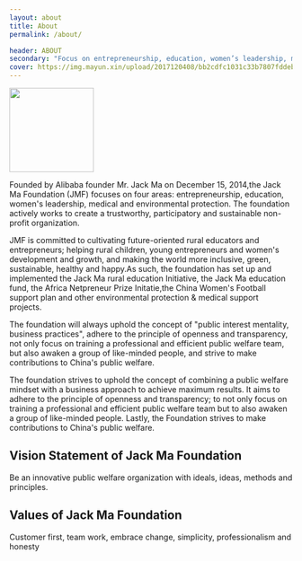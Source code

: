 ```yaml
---
layout: about
title: About
permalink: /about/

header: ABOUT
secondary: "Focus on entrepreneurship, education, women’s leadership, medical and environmental protection"
cover: https://img.mayun.xin/upload/2017120408/bb2cdfc1031c33b7807fddeb877955b4.jpg
---
```


<img src="https://img.mayun.xin/upload/2018082107/caf37d26fdc7a73f428ab7e361e334a1.png" style="width: 150px"/>

Founded by Alibaba founder Mr. Jack Ma on December 15, 2014,the Jack Ma Foundation (JMF) focuses on four areas: entrepreneurship, education, women's leadership, medical and environmental protection. The foundation actively works to create a trustworthy, participatory and sustainable non-profit organization.

JMF is committed to cultivating future-oriented rural educators and entrepreneurs; helping rural children, young entrepreneurs and women's development and growth, and making the world more inclusive, green, sustainable, healthy and happy.As such, the foundation has set up and implemented the Jack Ma rural education Initiative, the Jack Ma education fund, the Africa Netpreneur Prize Initatie,the China Women's Football support plan and other environmental protection & medical support projects. 

The foundation will always uphold the concept of "public interest mentality, business practices", adhere to the principle of openness and transparency, not only focus on training a professional and efficient public welfare team, but also awaken a group of like-minded people, and strive to make contributions to China's public welfare.

The foundation strives to uphold the concept of combining a public welfare mindset with a business approach to achieve maximum results. It aims to adhere to the principle of openness and transparency; to not only focus on training a professional and efficient public welfare team but to also awaken a group of like-minded people. Lastly, the Foundation strives to make contributions to China's public welfare.


## Vision Statement of Jack Ma Foundation

Be an innovative public welfare organization with ideals, ideas, methods and principles.

## Values of Jack Ma Foundation 

Customer first, team work, embrace change, simplicity, professionalism and honesty